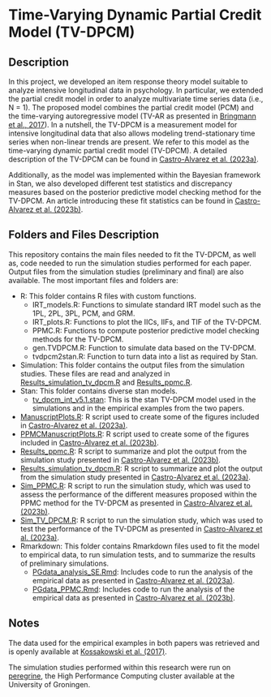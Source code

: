 # Time-Varying Dynamic Partial Credit Model (TV-DPCM)

## Description
In this project, we developed an item response theory model suitable to analyze intensive longitudinal data in psychology. In particular, we extended the partial credit model in order to analyze multivariate time series data (i.e., N = 1). The proposed model combines the partial credit model (PCM) and the time-varying autoregressive model (TV-AR as presented in [Bringmann et al., 2017](https://psycnet.apa.org/doiLanding?doi=10.1037%2Fmet0000085)). In a nutshell, the TV-DPCM is a measurement model for intensive longitudinal data that also allows modeling trend-stationary time series when non-linear trends are present. We refer to this model as the time-varying dynamic partial credit model (TV-DPCM). A detailed description of the TV-DPCM can be found in [Castro-Alvarez et al. (2023a)](https://www.tandfonline.com/doi/full/10.1080/00273171.2023.2214787).

Additionally, as the model was implemented within the Bayesian framework in Stan, we also developed different test statistics and discrepancy measures based on the posterior predictive model checking method for the TV-DPCM. An article introducing these fit statistics can be found in [Castro-Alvarez et al. (2023b)](https://bpspsychub.onlinelibrary.wiley.com/doi/10.1111/bmsp.12339).

## Folders and Files Description
This repository contains the main files needed to fit the TV-DPCM, as well as, code needed to run the simulation studies performed for each paper. Output files from the simulation studies (preliminary and final) are also available. The most important files and folders are: 
* R: This folder contains R files with custom functions.
  + IRT_models.R: Functions to simulate standard IRT model such as the 1PL, 2PL, 3PL, PCM, and GRM.
  + IRT_plots.R: Functions to plot the IICs, IIFs, and TIF of the TV-DPCM.
  + PPMC.R: Functions to compute posterior predictive model checking methods for the TV-DPCM.
  + gen.TVDPCM.R: Function to simulate data based on the TV-DPCM.
  + tvdpcm2stan.R: Function to turn data into a list as required by Stan.
* Simulation: This folder contains the output files from the simulation studies. These files are read and analyzed in [Results_simulation_tv_dpcm.R](Results_simulation_tv_dpcm.R) and [Results_ppmc.R](Results_ppmc.R).
* Stan: This folder contains diverse stan models.
  + [tv_dpcm_int_v5.1.stan](Stan/tv_dpcm_int_v5.1.stan): This is the stan TV-DPCM model used in the simulations and in the empirical examples from the two papers.
* [ManuscriptPlots.R](ManuscriptPlots.R): R script used to create some of the figures included in [Castro-Alvarez et al. (2023a)](https://www.tandfonline.com/doi/full/10.1080/00273171.2023.2214787).
* [PPMCManuscriptPlots.R](PPMCManuscriptPlots.R): R script used to create some of the figures included in [Castro-Alvarez et al. (2023b)](https://bpspsychub.onlinelibrary.wiley.com/doi/10.1111/bmsp.12339).
* [Results_ppmc.R](Results_ppmc.R): R script to summarize and plot the output from the simulation study presented in [Castro-Alvarez et al. (2023b)](https://bpspsychub.onlinelibrary.wiley.com/doi/10.1111/bmsp.12339).
* [Results_simulation_tv_dpcm.R](Results_simulation_tv_dpcm.R): R script to summarize and plot the output from the simulation study presented in [Castro-Alvarez et al. (2023a)](https://www.tandfonline.com/doi/full/10.1080/00273171.2023.2214787).
* [Sim_PPMC.R](Sim_PPMC.R): R script to run the simulation study, which was used to assess the performance of the different measures proposed within the PPMC method for the TV-DPCM as presented in [Castro-Alvarez et al. (2023b)](https://bpspsychub.onlinelibrary.wiley.com/doi/10.1111/bmsp.12339).  
* [Sim_TV_DPCM.R](Sim_TV_DPCM.R): R script to run the simulation study, which was used to test the performance of the TV-DPCM as presented in [Castro-Alvarez et al. (2023a)](https://www.tandfonline.com/doi/full/10.1080/00273171.2023.2214787). 
* Rmarkdown: This folder contains Rmarkdown files used to fit the model to empirical data, to run simulation tests, and to summarize the results of preliminary simulations.
  + [PGdata_analysis_SE.Rmd](Rmarkdown/PGdata_analysis_SE.Rmd): Includes code to run the analysis of the empirical data as presented in [Castro-Alvarez et al. (2023a)](https://www.tandfonline.com/doi/full/10.1080/00273171.2023.2214787). 
  + [PGdata_PPMC.Rmd](PGdata_PPMC.Rmd): Includes code to run the analysis of the empirical data as presented in [Castro-Alvarez et al. (2023b)](https://bpspsychub.onlinelibrary.wiley.com/doi/10.1111/bmsp.12339).
  
## Notes
The data used for the empirical examples in both papers was retrieved and is openly available at [Kossakowski et al. (2017)](http://doi.org/10.5334/jopd.29).

The simulation studies performed within this research were run on [peregrine](https://www.rug.nl/society-business/centre-for-information-technology/research/services/hpc/facilities/peregrine-hpc-cluster), the High Performance Computing cluster available at the University of Groningen.

